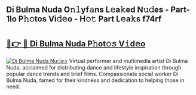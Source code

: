 ## Di Bulma Nuda O𝚗𝚕yf𝚊ns L𝚎a𝚔ed N𝚞𝚍es - Part-1lo P𝚑𝚘tos Vi𝚍𝚎o - H𝚘𝚝 Part L𝚎a𝚔s f74rf

# <h2><a href="http://kfezu0g.oniu.top/?m=Di+Bulma+Nuda">🔗👉 🔴 Di Bulma Nuda P𝚑ot𝚘𝚜 V𝚒d𝚎o</a></h2>

[![Di Bulma Nuda Nu𝚍e𝚜](https://i.imgur.com/0qMVB7G.gif)](http://kfezu0g.oniu.top/?m=Di+Bulma+Nuda)
Virtual performer and multimedia artist Di Bulma Nuda, acclaimed for distributing dance and lifestyle inspiration through popular dance trends and brief films. Compassionate social worker Di Bulma Nuda, famed for their kindness and dedication to helping those in need.  
